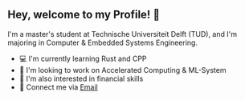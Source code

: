 ## Hey, welcome to my Profile! 👋
I'm a master's student at Technische Universiteit Delft (TUD), and I'm majoring in Computer & Embedded Systems Engineering.

- 💻 I'm currently learning Rust and CPP
- 🚀 I'm looking to work on Accelerated Computing & ML-System
- 🤔 I'm also interested in financial skills
- 💬 Connect me via [Email](yx.wu.work@gmail.com)


<!--
**vegedoge/vegedoge** is a ✨ _special_ ✨ repository because its `README.md` (this file) appears on your GitHub profile.

[![Top Langs](https://github-readme-stats.vercel.app/api/top-langs/?username=vegedoge&layout=compact&hide=vhdl,v)](https://github.com/vegedoge/github-readme-stats)

Here are some ideas to get you started:

- 🔭 I’m currently working on ...
- 🌱 I’m currently learning ...
- 👯 I’m looking to collaborate on ...
- 🤔 I’m looking for help with ...
- 💬 Ask me about ...
- 📫 How to reach me: ...
- 😄 Pronouns: ...
- ⚡ Fun fact: ...
-->
